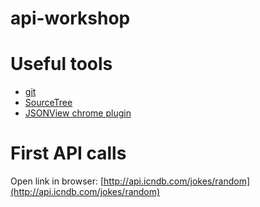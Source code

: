# api-workshop

# Useful tools

* [git](https://git-scm.com/downloads)
* [SourceTree](https://www.sourcetreeapp.com/)
* [JSONView chrome plugin](https://chrome.google.com/webstore/detail/jsonview/chklaanhfefbnpoihckbnefhakgolnmc)


# First API calls

Open link in browser: [http://api.icndb.com/jokes/random](http://api.icndb.com/jokes/random)


